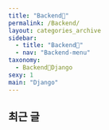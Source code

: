 ```yaml
---
title: "Backend🦄"
permalink: /Backend/
layout: categories_archive
sidebar:
  - title: "Backend🦄"
  - nav: "Backend-menu"
taxonomy:
  - Backend🦄Django
sexy: 1
main: "Django"
---
```


## 최근 글